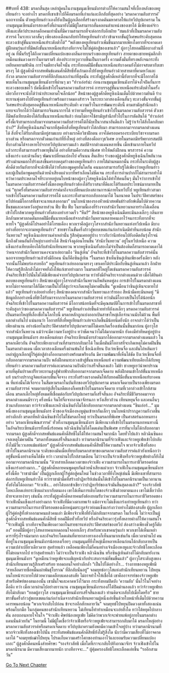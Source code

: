 ##บทที่ 438: มรดกสิ้นสุด
เหล่าผู้คนในงานชุมนุมเซียนมังกรต่างก็ให้ความสนใจที่เบื้องหลังของหยูเทียนฮ่าว
จะอย่างไร มรดกที่เขาเข้าไปก็คือมรดกที่เก่าแก่และลึกลับที่สุดอย่าง ‘มรดกความลับสวรรค์’
นอกจากนั้น ตัวหยูเทียนฮ่าวเองก็ยังเป็นผู้ถูกเลือกที่สร้างแรงกดดันมหาศาลให้แก่ทวีปบุปผาคราม ในงานชุมนุมเซียนมังกรสองครั้งที่ผ่านมายังไม่มีผู้ใดสามารถสั่นคลอนตำแหน่งของเขาได้ มีเพียงแค่จ้าวเฟิงและสัตว์ประหลาดอีกคนเท่านั้นที่มีความสามารถที่จะต่อกรกับอีกฝ่าย
“สมแล้วที่เป็นมรดกความลับสวรรค์ ในระยะเวลาสั้นๆ เพียงสองเดือนกลับทำให้หยูเทียนฮ่าวก้าวข้ามจากขั้นผู้วิเศษแท้ระดับสุดยอด ทะลวงเข้าสู่ขั้นนายเหนือแท้ระดับต่ำได้”
“พลังของหยูเทียนฮ่าวเพิ่มขึ้นมากมายเพียงใดยากที่จะคาดเดา ผู้ฝึกตนรุ่นเก่าที่มีพลังขั้นนายเหนือแท้บางทีอาจจะไม่ใช่คู่ต่อสู้ของเขาแล้ว”
ผู้อาวุโสยอดฝีมือบางส่วนที่อยู่ ณ ที่นั้นรับรู้ได้ถึงความเปลี่ยนแปลงของกลิ่นอายบนร่างของหยูเทียนฮ่าว
สายตาของชายหนุ่มลึกล้ำเหมือนเช่นดวงดาราในยามราตรี ส่องประกายวูบวาบขึ้นเป็นบางครั้ง ความตั้งมั่นที่ทรงพลังจนกระทั่งเหยียดหยามฟ้าดิน การโจมตีทางจิตใจนั้น กระทั่งยอดฝีมือขั้นนายเหนือแท้บางคนยังไม่อาจสบตากับเขาตรงๆ ได้
ผู้สูงศักดิ์จากสหพันธ์แดนศักดิ์สิทธิ์ทั้งเก้ามองไปยังหยูเทียนฮ่าวด้วยสายตาที่คาดหวังและกังวล
มรดกความลับสวรรค์ที่ลึกลับและเก่าแก่ที่สุดนั้น กระทั่งผู้สูงศักดิ์เหล่านี้ยังยากที่จะมีโอกาสได้พบเห็นในงานชุมนุมเซียนมังกรที่ผ่านๆ มา
“ฮ่าวเอ๋อร์น่ะ ก่อนงานชุมนุมเซียนมังกรได้จงใจปิดกั้นการทะลวงขอบเขตไว้ บัดนี้เมื่อเข้าไปในมรดกความลับสวรรค์ การบรรลุสู่ขั้นนายเหนือแท้ระดับต่ำในครั้งเดียวก็อาจจะนับได้ว่าน่าประหลาดใจเล็กน้อย”
สีหน้าของผู้สูงศักดิ์หยูซิงเฉินเต็มไปด้วยความยินดี ร่างทะยานพุ่งตรงไปยังหยูเทียนฮ่าวพร้อมกวาดมองสำรวจ
ในระยะเวลาสองเดือนสั้นๆ ทะลวงขั้นจากขั้นผู้วิเศษแท้ระดับสุดยอดสู่ขั้นนายเหนือแท้ระดับต่ำ ความเร็วในการพัฒนาระดับนี้ ตามสามัญสำนึกแล้วแทบจะเรียกได้ว่าไม่สามารถจินตนาการได้
ทว่ายามที่หยูเทียนฮ่าวเข้าไปในมรดกความลับสวรรค์ ตัวเขาก็มีพลังเทียบเคียงได้กับขั้นนายเหนือแท้แล้ว ย่อมไม่อาจใช้สามัญสำนึกทั่วไปในการตัดสินได้
“ฮ่าวเอ๋อร์ ครั้งนี้เจ้าสามารถกลับมาจากมรดกความลับสวรรค์ได้ก็นับเป็นวาสนาอันดีแล้ว ไม่รู้ว่าเจ้าได้สิ่งใดกลับมาบ้าง?”
สิ่งที่หยูซิงเฉินสนใจมากที่สุดคือสิ่งที่หยูเทียนฮ่าวได้กลับมา
สามารถออกมาจากมรดกต่างแดนได้ สิ่งที่จะได้รับกลับมามีอยู่สามแบบ
อย่างแรกคือวิชาฝึกตน อาจได้ครอบครองระเบียบวิชาจากมรดกบางส่วน หรือมรดกจากตัวตนเก่าแก่ที่ยิ่งใหญ่
อย่างที่สองคืออาวุธวิเศษ ภายในมรดกมีทรัพยากรสมบัติที่บางส่วนได้จางหายไปจากทวีปบุปผาครามแล้ว สมบัติจากต่างแดนหลายชิ้น เมื่อเข้ามาภายในทวีปแล้วกระทั่งสามารถสร้างพายุขึ้นได้
อย่างที่สามคือวาสนาพิเศษ ทำให้พลังฝึกตน พรสวรรค์ ความแข็งแกร่ง และด้านอื่นๆ พัฒนาเปลี่ยนแปลงไป
ครืนนน
สิ้นเสียง ร่างของผู้สูงศักดิ์หยูซิงเฉินก็พลันวาดสร้างม่านหมอกโปร่งแสงขึ้นครอบคลุมร่างของหยูเทียนฮ่าว
ภายใต้ม่านหมอกนั้น กระทั่งในระดับผู้สูงศักดิ์ด้วยกันยังยากที่จะดักฟังได้ว่าทั้งสองพูดคุยอันใดกัน
คนนอกสามารถรับรู้ได้เพียงว่าหยูเทียนฮ่าวและผู้เป็นบิดาพูดคุยกันด้วยน้ำเสียงแผ่วเบาที่พร่าเลือนไม่ชัดเจน กระทั่งการอ่านปากก็ไม่สามารถทำได้
ทว่าความประหลาดใจที่ระบายอยู่บนใบหน้าของผู้อาวุโสหยูซิงเฉินได้ทำให้คนอื่นๆ มั่นใจว่าการเข้าไปในมรดกความลับสวรรค์ครั้งนี้ของหยูเทียนฮ่าวต้องได้รับวาสนาที่ดีและได้รับผลประโยชน์มากมายเป็นแน่
“ทุกครั้งที่มรดกความลับสวรรค์มาถึงจะเปลี่ยนแปลงสถานการณ์ภายในทวีปไป หยูเทียนฮ่าวสามารถเข้าไปในมรดกความลับสวรรค์ได้ และกระทั่งสามารถกลับออกมาได้ ในอนาคต ในประวัติศาสตร์ของทวีปย่อมมีโอกาสที่เขาจะฉายแสงออกมา”
บนใบหน้าของรองหัวหน้าสหพันธ์ร่างยักษ์เต็มไปด้วยความชื่นชมและคาดหวังอยู่หลายส่วน
ฟึ่บ ฟึ่บ ฟึ่บ
ในยามนี้เองที่ร่างจากสำนักวั่นหยวนหลายร่างได้เคลื่อนเข้าไปใกล้พวกหยูเทียนฮ่าวทั้งสองอย่างรวดเร็ว
“หืม?”
สีหน้าของหยูซิงเฉินมืดทะมึนลงเล็กๆ กลิ่นอายลึกล้ำมหาศาลกดดันยอดฝีมือขั้นนายเหนือแท้จากสำนักวั่นหยวนหลายคนเอาไว้จนกระทั่งยากที่จะหายใจ
“ผู้สูงศักดิ์โปรดอย่าได้โกรธเคือง พวกเราคือผู้อาวุโสจากสำนักวั่นหยวนแห่งทวีปเหนือ มีบางอย่างที่อยากจะถามหยูเทียนฮ่าว”
ชายชราในขั้นครึ่งก้าวสู่ขอบเขตแก่นก่อกำเนิดมีท่าทีนอบน้อม
สำนักวั่นหยวน?
หยูซิงเฉินเอ่ยทวนคำเหล่านั้น รู้สึกคุ้นเคยอยู่บ้าง ราวกับว่านึกย้อนไปยังอดีตอันรุ่งโรจน์ นึกถึงตัวตนอันยิ่งใหญ่บางอย่างได้ สีหน้าจึงดูอ่อนโยนขึ้น
‘สำนักวั่นหยวน’ อยู่ในทวีปเหนือ ความแข็งแกร่งเทียบเคียงได้กับสำนักเทียนหยวน
พวกหยูซิงเฉินทั้งสองไม่จำเป็นต้องคิดก็สามารถคาดเดาได้ว่าคนจากสำนักวั่นหยวนคงจะมาเอ่ยถามถึง ‘ซินอู๋เหิน’
อัจฉริยะที่เข้าไปในมรดกความลับสวรรค์นั้น นอกจากหยูเทียนฮ่าวแล้วยังมีอีกคน นั่นก็คือซินอู๋เหิน
“ในมรดก ข้าเห็นซินอู๋เหินเพียงครั้งเดียว หลังจากนั้นก็ไม่พบร่องรอยอีก”
หยูเทียนฮ่าวเอ่ยออกมาตรงๆ
เขาเคยได้ประมือกับซินอู๋เหินมาแล้ว อีกฝ่ายให้ความรู้สึกลึกล้ำไม่อาจหยั่งถึงให้แก่เขาอย่างมาก
ในมรดกที่ใหญ่โตเช่นมรดกความลับสวรรค์ อัจฉริยะที่เข้าไปนั้นไม่ได้มีเพียงแค่จากทวีปบุปผาคราม ทว่ายังมีอัจฉริยะจากต่างแดนด้วย
เมื่อได้ยินคำตอบของหยูเทียนฮ่าว สีหน้าของผู้อาวุโสจากสำนักวั่นหยวนก็พลันหดหู่ลง
การเข้าไปในมรดกต่างแดน หากไม่อาจออกมาได้ก็มีความเป็นไปได้สูงว่าจะเกิดเหตุไม่คาดฝันขึ้น
“ดูเหมือนว่าซินอู๋เหินจะตายไปแล้ว”
หยูเทียนฮ่าวเอ่ยอย่างทื่อๆ
สีหน้าของคนจากสำนักวั่นหยวนเลวร้ายลง สีหน้ามืดทะมึนหดหู่
“มีข้อมูลอีกอย่างหนึ่งที่ข้าได้รับมาจากภายในมรดกความลับสวรรค์ ทว่ามันมีโอกาสเป็นไปได้น้อยนัก อัจฉริยะที่เข้าไปในมรดกความลับสวรรค์ มีโอกาสน้อยนิดที่จะมีคุณสมบัติในการเข้าไปในมรดกสาขาที่ระดับสูงกว่าของมรดกความลับสวรรค์”
หยูเทียนฮ่าวเอ่ยขึ้นด้วยท่าทีลังเลเล็กๆ
มรดกความลับสวรรค์เป็นมรดกใหญ่ที่เลื่องชื่อในโลกใบนี้ มรดกหลักถูกแบ่งออกเป้นสาขาใหญ่เล็กจำนวนนับไม่ถ้วน พื้นที่แตกต่างกันไป
แน่นอนว่า
โอกาสที่สิ่งที่หยูเทียนฮ่าวเอ่ยจะเกิดขึ้นมีน้อยนิดยิ่งนัก อาจกล่าวได้ว่าเป็นเพียงตำนาน
อย่างน้อยในประวัติศาสตร์ทวีปบุปผาครามก็ไม่เคยเกิดเรื่องเช่นนั้นขึ้นมาก่อน
ผู้อาวุโสจากสำนักวั่นหยวน แม้ว่าจะมีความหวังอยู่บ้าง ทว่าชัดเจนว่าไม่ได้มากมายนัก ยังคงมีท่าทีหดหู่อยู่บ้าง
งานชุมนุมเซียนมังกร
สองเดือนต่อมา อัจฉริยะเซียนมังกรส่วนมากได้ออกมาจากมรดกต่างแดนแล้ว
ในมรดกเดียวกัน อัจฉริยะเพียงบางส่วนที่สามารถกลับมาได้ ในเมื่อมันมีโอกาสที่จะเกิดเหตุไม่คาดฝันขึ้นในมรดกต่างแดน
เมื่อเวลาสองเดือนครึ่งผ่านพ้นไป ชื่อเฉิงเทียน ปิงเว่ยเซียนจื่อ และตันไถ่หลันเยว่ เหล่าผู้ถูกเลือกผู้ไร้คู่ต่อสู้ต่างก็ออกมาอย่างพร้อมเพรียงกัน มีความพัฒนาที่เห็นได้ชัด
ปิงเว่ยเซียนจื่อที่กลับออกมาจากมรดกฉวนปิง พลังฝึกตนทะลวงเข้าสู่ขั้นนายเหนือแท้ ความพัฒนาเทียบเคียงได้กับหยูเทียนฮ่าว
มรดกความลับสวรรค์และมรดกฉวนปิงนับว่าเสร็จสิ้นลงแล้ว
ไม่ช้า
ชางหยูเยว่นำพาปราณดาบที่ดุดันปราดเปรียวทะยานสูงสู่ฟากฟ้ากลับออกมาจากมรดกเจ็ดดาบ พลังฝึกตนเข้าใกล้ขั้นนายเหนือแท้ บนร่างปรากฏจิตแห่งดาบขึ้นเจือจาง กระทั่งสร้างแรงกดดันให้กับยอดฝีมือขั้นนายเหนือแท้บางคน ณ ที่แห่งนั้นได้เจือจาง
ในสี่มหามรดกในบันทึกของทวีปบุปผาคราม มรดกเจ็ดดาบเป็นรองเพียงมรดกความลับสวรรค์ จอมดาบเย่อู๋เสี่ยในอดีตเองก็เคยเข้าไปในมรดกเจ็ดดาบ
ยามที่เวลาล่วงเข้าใกล้สามเดือน มรดกเล็กใหญ่ทั้งหมดที่เชื่อมต่อกับทวีปบุปผาครามก็เสร็จสิ้นลง
อัจฉริยะที่มีชีวิตรอดมาจากมรดกต่างแดนมีราวๆ ครึ่งหนึ่ง
จินไท่จื่อจากอาณาจักรนภา หวังเสี่ยวก้วน เทียนหยุนจื่อ และคนอื่นๆ ล้วนกลับออกมา
ทว่าจ้าวเฟิงและหลิวฉินซินยังไม่ได้กลับออกมาจากมรดกต่างแดน
“ซินเอ๋อร์...”
มุมหนึ่งของงานชุมนุมเซียนมังกร คิ้วของเจ้าเมืองหงหูมุ่นเข้าหากันเล็กๆ บนใบหน้าปรากฏความกังวลขึ้นอย่างลึกล้ำ
มรดกที่หลิวฉินซินเข้าไปไม่ใช่มรดกใหญ่ ทว่าเป็นมรดกที่พิเศษ เป็นศาสตร์นอกหนทางอย่าง ‘มรดกเซียนพิณสวรรค์’
ทั่วทั้งงานชุมนุมเซียนมังกร มีเพียงนางที่เข้าไปในมรดกนอกหนทางนี้
ในอัจฉริยะเซียนมังกรทั้งหนึ่งร้อยคน หลิวฉินซินไม่ได้โดดเด่นเป็นพิเศษ การที่นางไม่ได้กลับออกมาจากมรดก ผู้สูงศักดิ์จากสหพันธ์แดนศักดิ์สิทธิ์ไม่ได้ให้ความสนใจมากนัก
โดยทั่วไปแล้ว หลิวฉินซินคงเจอเหตุไม่คาดฝัน
“มรดกทั้งหมดเสร็จสิ้นลงแล้ว ทว่ามรดกนิรนามที่จ้าวเฟิงและจ้าวหยูเฟ่ยเข้าไปกลับยังไม่มีวี่แววเลยแม้แต่น้อย”
ผู้สูงศักดิ์จากสหพันธ์แดนศักดิ์สิทธิ์ให้ความสนใจ
พวกจ้าวเฟิงทั้งสองเข้าไปในมรดกนิรนาม ระดับของมันเมื่อเทียบกับมรดกสาขาของมรดกความลับสวรรค์แล้วยังเหนือกว่าอยู่ขั้นหนึ่งอย่างเห็นได้ชัด
ทว่า
เวลาผ่านไปใกล้สามเดือน ไม่ว่าจะเป็นจ้าวเฟิงหรือจ้าวหยูเฟ่ยต่างก็ยังไม่ออกมาจากมรดกนิรนามนั้น
“ด้วยสายเลือดดวงตาของจ้าวเฟิง ความสามารถในการเอาชีวิตรอดย่อมแข็งแกร่งอย่างมาก...”
ผู้สูงศักดิ์หลายคนพูดคุยกันด้วยน้ำเสียงแผ่วเบา
จ้าวเฟิงในงานชุมนุมเซียนมังกรครั้งนี้คือ ‘ราชาม้ามืด’ เป็นผู้ถูกเลือกผู้ไร้คู่ต่อสู้คนใหม่
ในช่วงเวลาที่ยิ่งใหญ่เช่นนี้ มีเพียงเขาที่สามารถต่อกรกับหยูเทียนฮ่าวได้
ทว่าราชาม้ามืดที่สร้างปาฏิหาริย์เช่นนั้นได้เข้าไปในมรดกนิรนามเป็นเวลานาน ทั้งยังไม่ได้ออกมา
“จ้าวเฟิง... อย่าได้บอกข้าเชียวว่าปาฏิหาริย์ของเจ้ามันสิ้นสุดลงแล้ว?”
รองจ้าวลัทธิโลหะเลือดเอ่ยกระซิบแผ่วเบากับตนเอง
เขาได้เห็นการเติบโตของจ้าวเฟิงด้วยตาตนเอง เขาไม่เชื่อว่าอีกฝ่ายจะตายง่ายๆ เช่นนั้น
กระทั่งผู้สูงศักดิ์หลายคนยังต้องยอมรับว่าความสามารถในการเอาชีวิตรอดของจ้าวเฟิงนั้นแข็งแกร่งอย่างมาก
จ้าวเฟิงที่มีดวงตาเทพเจ้า แม้อาจจะไม่แข็งแกร่งเท่าหยูเทียนฮ่าว ทว่าความสามารถในการเอาชีวิตรอดของเด็กหนุ่มตระกูลจ้าวย่อมแข็งแกร่งกว่าอย่างไม่ต้องสงสัย
ผู้ถูกเลือกผู้ไร้คู่ต่อสู้ทั้งห้าออกมาคนแล้วคนเล่า มีเพียงจ้าวเฟิงที่ยังไม่กลับมาจากมรดก
ในเรื่องนี้ ไม่ว่าจะเป็นผู้สูงศักดิ์จากสหพันธ์แดนศักดิ์สิทธิ์ ยอดฝีมือทั่วทั้งทวีป หรืออัจฉริยะดาวรุ่งทั้งหลายต่างก็ให้ความสนใจ
“จ้าวเฟิงผู้นี้ บางทีอาจเป็นเพียงดาวตกในสายธารแห่งประวัติศาสตร์ของทวีป ส่องสว่างเพียงชั่วครู่ก็ดับลง”
ยอดฝีมือผู้อาวุโสหลายคนทอดถอนใจออกเล็กๆ
สำหรับพวกเขาคนรุ่นเก่า พวกเขาได้เห็นเหล่าดาราที่รุ่งโรจน์มามาก และอัจฉริยะโดดเด่นที่ตายกลางทางเองก็เห็นมามากเช่นกัน
เมื่อเวลาผ่านไป
คนที่อยู่ในงานชุมนุมเซียนมังกรน้อยลงเรื่อยๆ
งานชุมนุมที่ยิ่งใหญ่เมื่อหลายเดือนก่อนได้กลับกลายเป็นความเปล่าเปลี่ยวเดียวดาย
สุดท้ายแล้ว เหลือคนเพียงไม่กี่คนอย่างเจ้าเมืองหงหูและจ้าวลัทธิโลหะเลือดที่ไม่ยอมจากไป
ทว่าสุดท้ายแล้ว ไม่ว่าจะเป็นจ้าวเฟิง หลิวฉินซิน หรือซินอู๋เหินต่างก็ไม่กลับมายังงานชุมนุมเซียนมังกร
“ดูเหมือนว่าหยูเฟ่ยจะเผชิญหน้ากับประสบการณ์ที่ขมขื่นแล้ว”
ผู้อาวุโสระดับสูงของสำนักเทียนหยวนรู้สึกเศร้าสร้อย ทอดถอนใจอย่างลึกล้ำ
“เป็นไปได้อย่างไร... ร่างกายของหยูเฟ่ยมี ‘สายเลือดรายชื่อหมื่นเผ่าพันธุ์โบราณ’ ที่ลึกลับนั่นอยู่”
จอมยุทธ์อาวุโสแห่งสำนักเทียนหยวน ไป๋หยุน บนใบหน้าระบายไปด้วยความเคลือบแคลงสงสัย ไม่อาจทำใจให้เชื่อได้
เขาคืออาจารย์ของจ้าวหยูเฟ่ย สำหรับศิษย์ของตนเองนั้น เขามั่นใจและคาดหวังไว้มาก กระทั่งยอมปิดบัง ‘ความลับ’ นั้นไว้ในใจอย่างดื้อดึง
ทว่า
เมื่อเวลาผ่านไปอย่างยาวนาน งานชุมนุมเซียนมังกรเองก็ได้ปิดม่านลงแล้ว ทว่าจ้าวหยูเฟ่ยกลับไม่กลับมา
“ยอดผู้อาวุโส งานชุมนุมเซียนมังกรเสร็จสิ้นลงแล้ว ท่านคิดจะกลับไปเมื่อใดหรือ”
ชายชราขั้นครึ่งก้าวสู่ขอบเขตแก่นก่อกำเนิดจากสำนักเทียนหยวนผู้หนึ่งเอ่ยขึ้นด้วยใบหน้าที่เต็มไปด้วยความเคารพนอบน้อม
“พวกเจ้ากลับไปก่อน ข้าจะรออีกสักหลายวัน”
จอมยุทธ์ไป๋หยุนปิดดวงตาทั้งสองแน่นพร้อมโบกมือ
ในกลุ่มคนของสำนักเทียนหยวน โม่เทียนอี้ทำท่าเหมือนจะเอ่ยสิ่งใด ทว่าได้หยุดไปกลางคัน ลอบถอนหายใจในใจ “จ้าวเฟิง ศิษย์น้องหยูเฟ่ย ไม่คิดว่าพวกเจ้าจะพ่ายแพ้อยู่ภายในมรดกต่างแดนนั่นด้วยกัน”
ในยามนี้
ไม่มีผู้ใดเชื่อว่าจ้าวเฟิงหรือจ้าวหยูเฟ่ยจะสามารถกลับมาได้
มรดกใหญ่อย่างมรดกความลับสวรรค์หรือมรดกเจ็ดดาบ ทวีปบุปผาครามยังพอมีความเข้าใจอยู่บ้าง
ทว่ามรดกนิรนามที่พวกจ้าวเฟิงทั้งสองเข้าไปนั้น กระทั่งสหพันธ์แดนศักดิ์สิทธิ์ยังไม่รู้สิ่งใด นับว่ามีความเสี่ยงที่ไม่อาจคาดเดาได้
“จอมยุทธ์เฒ่าไป๋หยุน โปรดเก็บความเศร้าโศกของท่านเอาไว้และยอมรับความเปลี่ยนแปลงเถอะ”
ผู้สูงศักดิ์คนหนึ่งส่ายศีรษะ
“รองจ้าวลัทธิ เมื่อใดที่เราจะกลับไปยังอาณาจักร จ้าวเฟิงเข้าไปในมรดกนิรนาม มีความเสี่ยงมากมายนัก บางทีอาจจะ...”
ผู้คุ้มครองลัทธิโลหะเลือดเอ่ยขึ้น
“รออีกสามวัน”



[Go To Next Chapter]( ./218.md)